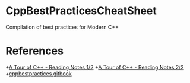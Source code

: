 # CppBestPracticesCheatSheet
Compilation of best practices for Modern C++

# References
+[A Tour of C++ - Reading Notes 1/2](https://ianyepan.github.io/posts/cpp-notes-pt1/)
+[A Tour of C++ - Reading Notes 2/2](https://ianyepan.github.io/posts/cpp-notes-pt2/)
+[cppbestpractices gitbook](https://lefticus.gitbooks.io/cpp-best-practices/content/)
